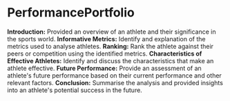 # PerformancePortfolio

**Introduction:** Provided an overview of an athlete and their significance in the sports world.
**Informative Metrics:** Identify and explanation of the metrics used to analyse athletes.
**Ranking:** Rank the athlete against their peers or competition using the identified metrics.
**Characteristics of Effective Athletes:** Identify and discuss the characteristics that make an athlete effective.
**Future Performance:** Provide an assessment of an athlete's future performance based on their current performance and other relevant factors.
**Conclusion:** Summarise the analysis and provided insights into an athlete's potential success in the future.
